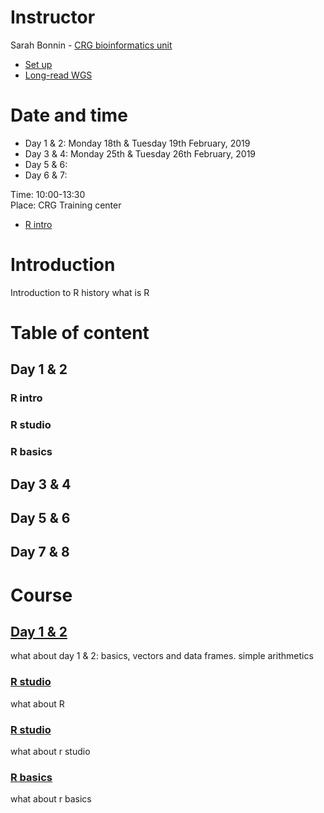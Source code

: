 # Instructor
Sarah Bonnin - [CRG bioinformatics unit](https://biocore.crg.eu/)

* [Set up](http://alsanju.github.io/NGSchool2018/setup)
* [Long-read WGS](http://alsanju.github.io/NGSchool2018/long-readWGS)

# Date and time
* Day 1 & 2: Monday 18th & Tuesday 19th February, 2019
* Day 3 & 4: Monday 25th & Tuesday 26th February, 2019
* Day 5 & 6: 
* Day 6 & 7: 

Time: 10:00-13:30 <br>
Place: CRG Training center

* [R intro](https://sbcrg.github.io/CRG_RIntroduction/day1/Rintro)




<h1>Introduction</h1>
Introduction to R history
what is R

<h1>Table of content</h1>

<div id="TOC">
<h2 class="title"><a href="#day12">Day 1 & 2 </a></h2>
  <h3><a href="#rintro">R intro</a></h3>
  <h3><a href="#rstudio">R studio</a></h3>
  <h3><a href="#rbasics">R basics</a></h3>
<h2 class="title"><a href="#day34">Day 3 & 4 </a></h2>
<h2 class="title"><a href="#day56">Day 5 & 6 </a></h2>
<h2 class="title"><a href="#day78">Day 7 & 8 </a></h2>
</div>

<h1>Course</h1>

<div id="day12">
   <h2><a href="#TOC">Day 1 & 2</a></h2>
   <p>
        what about day 1 & 2: basics, vectors and data frames. simple arithmetics
   </p>
</div>


<div id="rintro"><h3><a href="#TOC">R studio</a></h3><p>
        what about R
   </p></div>
<div id="rstudio"><h3><a href="#TOC">R studio</a></h3><p>
	what about r studio
   </p></div>
<div id="rbasics"><h3><a href="#TOC">R basics</a></h3><p>
        what about r basics
   </p></div>



